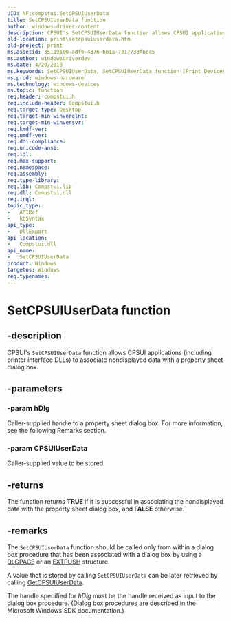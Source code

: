 ```yaml
---
UID: NF:compstui.SetCPSUIUserData
title: SetCPSUIUserData function
author: windows-driver-content
description: CPSUI's SetCPSUIUserData function allows CPSUI applications (including printer interface DLLs) to associate nondisplayed data with a property sheet dialog box.
old-location: print\setcpsuiuserdata.htm
old-project: print
ms.assetid: 35119100-adf9-4376-bb1a-7317733fbcc5
ms.author: windowsdriverdev
ms.date: 4/20/2018
ms.keywords: SetCPSUIUserData, SetCPSUIUserData function [Print Devices], compstui/SetCPSUIUserData, cpsuifnc_d2f38387-ece5-4894-86d5-0ef66f62a72c.xml, print.setcpsuiuserdata
ms.prod: windows-hardware
ms.technology: windows-devices
ms.topic: function
req.header: compstui.h
req.include-header: Compstui.h
req.target-type: Desktop
req.target-min-winverclnt: 
req.target-min-winversvr: 
req.kmdf-ver: 
req.umdf-ver: 
req.ddi-compliance: 
req.unicode-ansi: 
req.idl: 
req.max-support: 
req.namespace: 
req.assembly: 
req.type-library: 
req.lib: Compstui.lib
req.dll: Compstui.dll
req.irql: 
topic_type:
-	APIRef
-	kbSyntax
api_type:
-	DllExport
api_location:
-	Compstui.dll
api_name:
-	SetCPSUIUserData
product: Windows
targetos: Windows
req.typenames: 
---
```


# SetCPSUIUserData function


## -description


CPSUI's <code>SetCPSUIUserData</code> function allows CPSUI applications (including printer interface DLLs) to associate nondisplayed data with a property sheet dialog box.


## -parameters




### -param hDlg

Caller-supplied handle to a property sheet dialog box. For more information, see the following Remarks section.


### -param CPSUIUserData

Caller-supplied value to be stored.


## -returns



The  function returns <b>TRUE</b> if it is successful in associating the nondisplayed data with the property sheet dialog box, and <b>FALSE</b> otherwise.




## -remarks



The <code>SetCPSUIUserData</code> function should be called only from within a dialog box procedure that has been associated with a dialog box by using a <a href="https://msdn.microsoft.com/library/windows/hardware/ff547607">DLGPAGE</a> or an <a href="https://msdn.microsoft.com/library/windows/hardware/ff548795">EXTPUSH</a> structure.

A value that is stored by calling <code>SetCPSUIUserData</code> can be later retrieved by calling <a href="https://msdn.microsoft.com/library/windows/hardware/ff549922">GetCPSUIUserData</a>.

The handle specified for <i>hDlg</i> must be the handle received as input to the dialog box procedure. (Dialog box procedures are described in the Microsoft Windows SDK documentation.)



